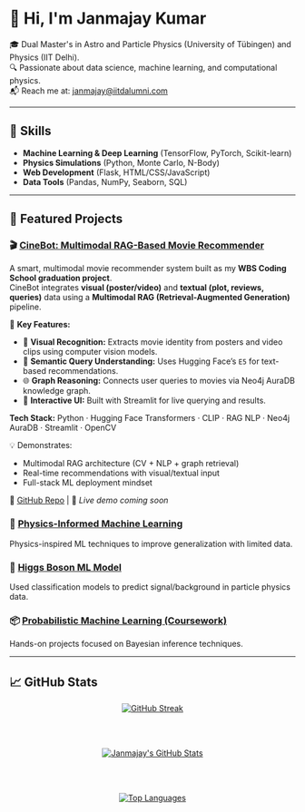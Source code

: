 # 👋 Hi, I'm Janmajay Kumar

🎓 Dual Master's in Astro and Particle Physics (University of Tübingen) and Physics (IIT Delhi).  
🔍 Passionate about data science, machine learning, and computational physics.  
📬 Reach me at: janmajay@iitdalumni.com

---

## 🚀 Skills
- **Machine Learning & Deep Learning** (TensorFlow, PyTorch, Scikit-learn)
- **Physics Simulations** (Python, Monte Carlo, N-Body)
- **Web Development** (Flask, HTML/CSS/JavaScript)
- **Data Tools** (Pandas, NumPy, Seaborn, SQL)

---

## 💼 Featured Projects
### 🎬 [CineBot: Multimodal RAG-Based Movie Recommender](https://github.com/QED137/CineBot)

A smart, multimodal movie recommender system built as my **WBS Coding School graduation project**.  
CineBot integrates **visual (poster/video)** and **textual (plot, reviews, queries)** data using a **Multimodal RAG (Retrieval-Augmented Generation)** pipeline.

🚀 **Key Features:**
- 🎥 **Visual Recognition:** Extracts movie identity from posters and video clips using computer vision models.
- 🧠 **Semantic Query Understanding:** Uses Hugging Face’s `E5` for text-based recommendations.
- 🌐 **Graph Reasoning:** Connects user queries to movies via Neo4j AuraDB knowledge graph.
- 📲 **Interactive UI:** Built with Streamlit for live querying and results.

**Tech Stack:** Python · Hugging Face Transformers · CLIP · RAG NLP · Neo4j AuraDB · Streamlit · OpenCV

💡 Demonstrates:
- Multimodal RAG architecture (CV + NLP + graph retrieval)
- Real-time recommendations with visual/textual input
- Full-stack ML deployment mindset

🔗 [GitHub Repo](https://github.com/QED137/CineBot) | 🎥 *Live demo coming soon*




### 🧠 [Physics-Informed Machine Learning](https://github.com/QED137/PIML)
Physics-inspired ML techniques to improve generalization with limited data.

### 🔭 [Higgs Boson ML Model](https://github.com/QED137/HiggsBosonML)
Used classification models to predict signal/background in particle physics data.
<!--
### 🌐 [Full-Stack Job Board App](https://github.com/QED137/FlaskOnReplit)
Flask app with MySQL backend for job search and applications.  
🔗 [Live Demo](https://web-development-with-flask.onrender.com/)
-->
### 📦 [Probabilistic Machine Learning (Coursework)](https://github.com/QED137/Probabilistic-Machine-Learning)
Hands-on projects focused on Bayesian inference techniques.

---
## 📈 GitHub Stats

<div align="center">

  <!-- Streak Stats -->
  <a href="https://github.com/QED137">
    <img src="https://streak-stats.demolab.com?user=QED137&theme=solarized-dark&border_radius=6&card_width=500&cache_seconds=10" alt="GitHub Streak" />
  </a>

  <br><br>

  <!-- Standard GitHub Stats -->
  <a href="https://github.com/QED137">
    <img src="https://github-readme-stats.vercel.app/api?username=QED137&show_icons=true&theme=solarized-dark&hide_border=true" alt="Janmajay's GitHub Stats" />
  </a>

  <br><br>

  <!-- Top Languages -->
  <a href="https://github.com/QED137">
    <img src="https://github-readme-stats.vercel.app/api/top-langs/?username=QED137&layout=compact&theme=solarized-dark&hide_border=true" alt="Top Languages" />
  </a>

</div>



